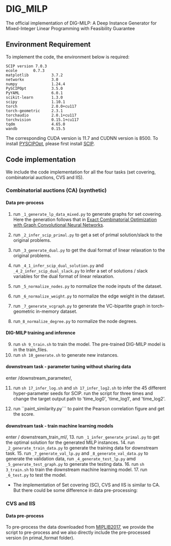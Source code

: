 # DIG_MILP
The official implementation of DIG-MILP: A Deep Instance Generator for Mixed-Integer Linear Programming with Feasibility Guarantee

## Environment Requirement

To implement the code, the environment below is required:
```
SCIP version 7.0.3
ecole       0.7.3
matplotlib          3.7.2
networkx            3.0
numpy               1.24.4
PySCIPOpt           3.5.0
PyYAML              6.0.1
scikit-learn        1.3.0
scipy               1.10.1
torch               2.0.0+cu117
torch-geometric     2.3.1
torchaudio          2.0.1+cu117
torchvision         0.15.1+cu117
tqdm                4.65.0
wandb               0.15.5
```
The corresponding CUDA version is 11.7 and CUDNN version is 8500.
To install [PYSCIPOpt](https://github.com/scipopt/PySCIPOpt), please first install [SCIP](https://scipopt.org/doc).

## Code implementation

We include the code implementation for all the four tasks (set covering, combinatorial auctions, CVS and IIS).

### Combinatorial auctions (CA) (synthetic)

#### Data pre-process

1. run ```_1_generate_lp_data_mixed.py``` to generate graphs for set covering. Here the generation follows that in [Exact Combinatorial Optimization with Graph Convolutional Neural Networks](https://github.com/ds4dm/learn2branch). 

2. run ```_2_infer_scip_primal.py``` to get a set of primal solution/slack to the original problems.

3. run ```_3_generate_dual.py``` to get the dual format of linear relaxation to the original problems.

4. run   ```_4_1_infer_scip_dual_solution.py``` and ```_4_2_infer_scip_dual_slack.py``` to infer a set of solutions / slack variables for the dual format of linear relaxation.
5. run ```_5_normalize_nodes.py``` to normalize the node inputs of the dataset.
6. run ```_6_normalize_weight.py``` to normalize the edge weight in the dataset.
7. run ```_7_generate_vcgraph.py``` to generate the VC-bipartite graph in torch-geometric in-memory dataset.
8. run```_8_normalize_degree.py``` to normalize the node degrees.

#### DIG-MILP training and inference
9. run ```sh 9_train.sh``` to train the model. The pre-trained DIG-MILP model is in the train_files.
10. run ```sh 10_generate.sh``` to generate new instances.

#### downstream task - parameter tuning without sharing data
enter /downstream_parameter/,

11. run ```sh 17_infer_log.sh``` and ```sh 17_infer_log2.sh``` to infer the 45 different hyper-parameter seeds for SCIP.
    run the script for three times and change the target output path to 'time_log0', 'time_log1', and 'time_log2'.
    
12. run ``paint_similarity.py``` to paint the Pearson correlation figure and get the score.

#### downstream task - train machine learning models
enter / downstream_train_ml/,
13. run ```_1_infer_generate_primal.py``` to get the optimal solution for the generated MILP instances.
14. run ```_2_generate_train_data.py``` to generate the training data for downstream task.
15. run ```_7_generate_val_lp.py``` and ```_8_generate_val_data.py``` to generate the validation data, run ```_4_generate_test_lp.py``` amd ```_5_generate_test_graph.py``` to generate the testing data.
16. run ```sh 3_train.sh``` to train the downstream machine learning model.
17. run ```_6_test.py``` to test the model.

* The implementation of Set covering (SC), CVS and IIS is similar to CA. But there could be some difference in data pre-processing:

### CVS and IIS
#### Data pre-process
To pre-process the data downloaded from [MIPLIB2017](https://miplib.zib.de/tag_benchmark.html), we provide the script to pre-process and we also directly include the pre-processed version (in primal_format folder). 




